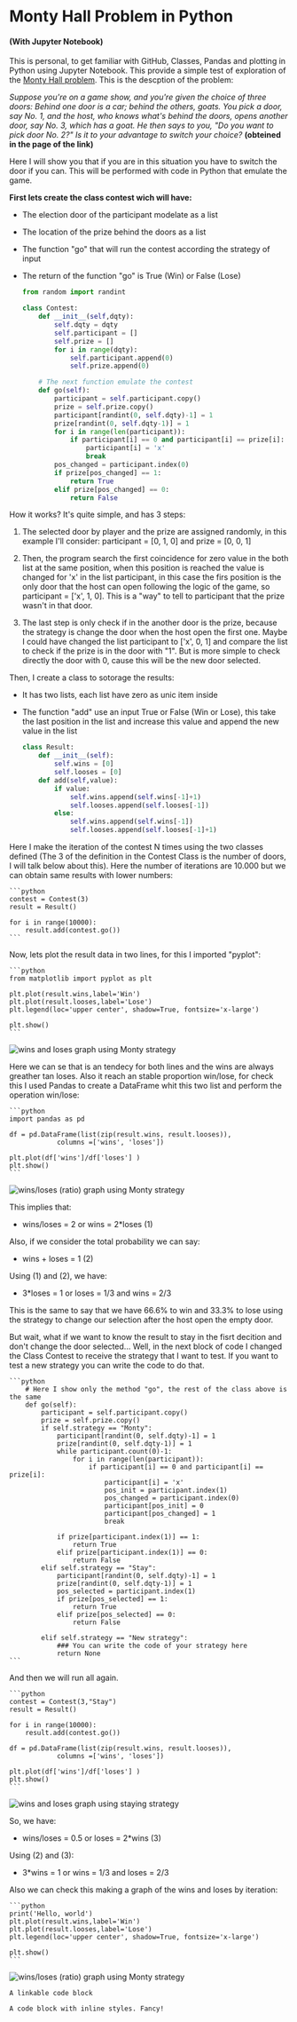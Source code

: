# Monty Hall  Problem in Python 
#### (With Jupyter Notebook)

This is personal, to get familiar with GitHub, Classes, Pandas and plotting in Python using Jupyter Notebook. This provide a simple test of exploration of the [Monty Hall problem](https://en.wikipedia.org/wiki/Monty_Hall_problem). This is the descption of the problem:

*Suppose you're on a game show, and you're given the choice of three doors: Behind one door is a car; behind the others, goats. You pick a door, say No. 1, and the host, who knows what's behind the doors, opens another door, say No. 3, which has a goat. He then says to you, "Do you want to pick door No. 2?" Is it to your advantage to switch your choice?*
**(obteined in the page of the link)**

Here I will show you that if you are in this situation you have to switch the door if you can. This will be performed with code in Python that emulate the game. 

**First lets create the class contest wich will have:**
- The election door of the participant modelate as a list
- The location of the prize behind the doors as a list
- The function "go" that will run the contest according the strategy of input
- The return of the function "go" is True (Win) or False (Lose)


    ```python
    from random import randint

    class Contest:
        def __init__(self,dqty):
            self.dqty = dqty 
            self.participant = []
            self.prize = []
            for i in range(dqty):
                self.participant.append(0)
                self.prize.append(0)

        # The next function emulate the contest
        def go(self):
            participant = self.participant.copy()
            prize = self.prize.copy()
            participant[randint(0, self.dqty)-1] = 1 
            prize[randint(0, self.dqty-1)] = 1
            for i in range(len(participant)):
                if participant[i] == 0 and participant[i] == prize[i]:
                    participant[i] = 'x'
                    break
            pos_changed = participant.index(0)
            if prize[pos_changed] == 1:
                return True
            elif prize[pos_changed] == 0:
                return False
    ```

How it works? It's quite simple, and has 3 steps:

1. The selected door by player and the prize are assigned randomly, in this example I'll consider: participant = [0, 1, 0] and prize = [0, 0, 1]

1. Then, the program search the first coincidence for zero value in the both list at the same position, when this position is reached the value is changed for 'x' in the list participant, in this case the firs position is the only door that the host can open following the logic of the game, so participant = ['x', 1, 0]. This is a "way" to tell to participant that the prize wasn't in that door.

1. The last step is only check if in the another door is the prize, because the strategy is change the door when the host open the first one. Maybe I could have changed the list participant to ['x', 0, 1] and compare the list to check if the prize is in the door with "1". But is more simple to check directly the door with 0, cause this will be the new door selected.

Then, I create a class to sotorage the results:

- It has two lists, each list have zero as unic item inside
- The function "add" use an input True or False (Win or Lose), this take the last position in the list and increase this value and append the new value in the list

    ```python
    class Result:
        def __init__(self):
            self.wins = [0]
            self.looses = [0]
        def add(self,value):
            if value:
                self.wins.append(self.wins[-1]+1)
                self.looses.append(self.looses[-1])
            else:
                self.wins.append(self.wins[-1])
                self.looses.append(self.looses[-1]+1)
    ```

Here I make the iteration of the contest N times using the two classes defined (The 3 of the definition in the Contest Class is the number of doors, I will talk below about this). Here the number of iterations are 10.000 but we can obtain same results with lower numbers:

    ```python
    contest = Contest(3)
    result = Result()
    
    for i in range(10000):
        result.add(contest.go())
    ```
Now, lets plot the result data in two lines, for this I imported "pyplot":

    ```python
    from matplotlib import pyplot as plt

    plt.plot(result.wins,label='Win')
    plt.plot(result.looses,label='Lose')
    plt.legend(loc='upper center', shadow=True, fontsize='x-large')

    plt.show() 
    ```

![wins and loses graph using Monty strategy](imgs/win_lose-monthy.png)

Here we can se that is an tendecy for both lines and the wins are always greather tan loses. Also it reach an stable proportion win/lose, for check this I used Pandas to create a DataFrame whit this two list and perform the operation win/lose:

    ```python
    import pandas as pd

    df = pd.DataFrame(list(zip(result.wins, result.looses)),
                columns =['wins', 'loses'])

    plt.plot(df['wins']/df['loses'] )
    plt.show()
    ```
![wins/loses (ratio) graph using Monty strategy](imgs/win_lose-ratio-monthy.png)

This implies that:
    
*   wins/loses = 2      or      wins = 2*loses          (1)
    
Also, if we consider the total probability we can say:

*   wins + loses = 1                                    (2)

Using (1) and (2), we have:

*   3*loses = 1         or      loses = 1/3     and     wins = 2/3

This is the same to say that we have 66.6% to win and 33.3% to lose using the strategy to change our selection after the host open the empty door.

But wait, what if we want to know the result to stay in the fisrt decition and don't change the door selected... Well, in the next block of code I changed the Class Contest to receive the strategy that I want to test. If you want to test a new strategy you can write the code to do that.

    ```python
        # Here I show only the method "go", the rest of the class above is the same 
        def go(self):
            participant = self.participant.copy()
            prize = self.prize.copy()
            if self.strategy == "Monty":
                participant[randint(0, self.dqty)-1] = 1 
                prize[randint(0, self.dqty-1)] = 1
                while participant.count(0)-1:
                    for i in range(len(participant)):
                        if participant[i] == 0 and participant[i] == prize[i]:
                            participant[i] = 'x'
                            pos_init = participant.index(1)
                            pos_changed = participant.index(0)
                            participant[pos_init] = 0
                            participant[pos_changed] = 1
                            break

                if prize[participant.index(1)] == 1:
                    return True
                elif prize[participant.index(1)] == 0:
                    return False
            elif self.strategy == "Stay":
                participant[randint(0, self.dqty)-1] = 1 
                prize[randint(0, self.dqty-1)] = 1
                pos_selected = participant.index(1)
                if prize[pos_selected] == 1:
                    return True
                elif prize[pos_selected] == 0:
                    return False
            
            elif self.strategy == "New strategy":
                ### You can write the code of your strategy here
                return None
    ```

And then we will run all again.

    ```python
    contest = Contest(3,"Stay")
    result = Result()

    for i in range(10000):
        result.add(contest.go())

    df = pd.DataFrame(list(zip(result.wins, result.looses)),
                columns =['wins', 'loses'])

    plt.plot(df['wins']/df['loses'] )
    plt.show()
    ```

![wins and loses graph using staying strategy](imgs/win_lose-stay.png)

So, we have:

*   wins/loses = 0.5      or      loses = 2*wins          (3)

Using (2) and (3):

*   3*wins = 1         or      wins = 1/3     and     loses = 2/3

Also we can check this making a graph of the wins and loses by iteration:

    ```python
    print('Hello, world')
    plt.plot(result.wins,label='Win')
    plt.plot(result.looses,label='Lose')
    plt.legend(loc='upper center', shadow=True, fontsize='x-large')

    plt.show()
    ```
![wins/loses (ratio) graph using Monty strategy](imgs/win_lose-ratio-stay.png)

``` { #example .lang .foo .bar }
A linkable code block
```

``` { .lang #example style="color: #333; background: #f8f8f8;" }
A code block with inline styles. Fancy!
```


